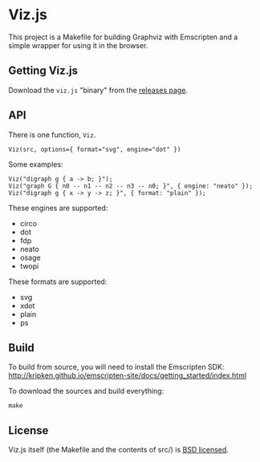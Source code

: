 # Viz.js

This project is a Makefile for building Graphviz with Emscripten and a simple wrapper for using it in the browser.

## Getting Viz.js

Download the `viz.js` "binary" from the [releases page](https://github.com/mdaines/viz.js/releases).

## API

There is one function, `Viz`.

    Viz(src, options={ format="svg", engine="dot" })

Some examples:

    Viz("digraph g { a -> b; }");
    Viz("graph G { n0 -- n1 -- n2 -- n3 -- n0; }", { engine: "neato" });
    Viz("digraph g { x -> y -> z; }", { format: "plain" });

These engines are supported:

- circo
- dot
- fdp
- neato
- osage
- twopi

These formats are supported:

- svg
- xdot
- plain
- ps

## Build

To build from source, you will need to install the Emscripten SDK: http://kripken.github.io/emscripten-site/docs/getting_started/index.html

To download the sources and build everything:

    make

## License

Viz.js itself (the Makefile and the contents of src/) is [BSD licensed](./LICENSE).
